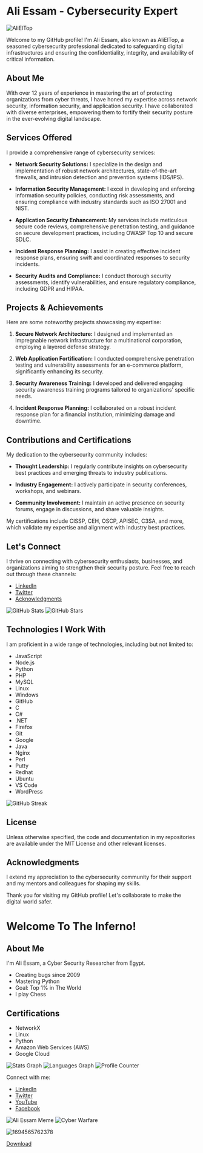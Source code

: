 # Ali Essam - Cybersecurity Expert

![AliElTop](https://apply.treasurer.ca.gov/Public/Images/500-error-Submittable.gif)

Welcome to my GitHub profile! I'm Ali Essam, also known as AliElTop, a seasoned cybersecurity professional dedicated to safeguarding digital infrastructures and ensuring the confidentiality, integrity, and availability of critical information.

## About Me

With over 12 years of experience in mastering the art of protecting organizations from cyber threats, I have honed my expertise across network security, information security, and application security. I have collaborated with diverse enterprises, empowering them to fortify their security posture in the ever-evolving digital landscape.

## Services Offered

I provide a comprehensive range of cybersecurity services:

- **Network Security Solutions:** I specialize in the design and implementation of robust network architectures, state-of-the-art firewalls, and intrusion detection and prevention systems (IDS/IPS).

- **Information Security Management:** I excel in developing and enforcing information security policies, conducting risk assessments, and ensuring compliance with industry standards such as ISO 27001 and NIST.

- **Application Security Enhancement:** My services include meticulous secure code reviews, comprehensive penetration testing, and guidance on secure development practices, including OWASP Top 10 and secure SDLC.

- **Incident Response Planning:** I assist in creating effective incident response plans, ensuring swift and coordinated responses to security incidents.

- **Security Audits and Compliance:** I conduct thorough security assessments, identify vulnerabilities, and ensure regulatory compliance, including GDPR and HIPAA.

## Projects & Achievements

Here are some noteworthy projects showcasing my expertise:

1. **Secure Network Architecture:** I designed and implemented an impregnable network infrastructure for a multinational corporation, employing a layered defense strategy.

2. **Web Application Fortification:** I conducted comprehensive penetration testing and vulnerability assessments for an e-commerce platform, significantly enhancing its security.

3. **Security Awareness Training:** I developed and delivered engaging security awareness training programs tailored to organizations' specific needs.

4. **Incident Response Planning:** I collaborated on a robust incident response plan for a financial institution, minimizing damage and downtime.

## Contributions and Certifications

My dedication to the cybersecurity community includes:

- **Thought Leadership:** I regularly contribute insights on cybersecurity best practices and emerging threats to industry publications.

- **Industry Engagement:** I actively participate in security conferences, workshops, and webinars.

- **Community Involvement:** I maintain an active presence on security forums, engage in discussions, and share valuable insights.

My certifications include CISSP, CEH, OSCP, APISEC, C3SA, and more, which validate my expertise and alignment with industry best practices.

## Let's Connect

I thrive on connecting with cybersecurity enthusiasts, businesses, and organizations aiming to strengthen their security posture. Feel free to reach out through these channels:

- [LinkedIn](https://www.linkedin.com/in/dragonked2/)
- [Twitter](https://twitter.com/3lyy313/)
- [Acknowledgments](https://doc.responsibledisclosure.com/hc/en-us/articles/10801394414227)

![GitHub Stats](https://github-readme-stats.vercel.app/api?username=dragonked2)
![GitHub Stars](https://img.shields.io/github/stars/dragonked2)

## Technologies I Work With

I am proficient in a wide range of technologies, including but not limited to:

- JavaScript
- Node.js
- Python
- PHP
- MySQL
- Linux
- Windows
- GitHub
- C
- C#
- .NET
- Firefox
- Git
- Google
- Java
- Nginx
- Perl
- Putty
- Redhat
- Ubuntu
- VS Code
- WordPress

![GitHub Streak](http://github-readme-streak-stats.herokuapp.com?user=dragonked2&theme=dark&hide_border=true&mode=daily)

## License

Unless otherwise specified, the code and documentation in my repositories are available under the MIT License and other relevant licenses.

## Acknowledgments

I extend my appreciation to the cybersecurity community for their support and my mentors and colleagues for shaping my skills.

Thank you for visiting my GitHub profile! Let's collaborate to make the digital world safer.

# Welcome To The Inferno!

## About Me

I'm Ali Essam, a Cyber Security Researcher from Egypt.

- Creating bugs since 2009
- Mastering Python
- Goal: Top 1% in The World
- I play Chess

## Certifications

- NetworkX
- Linux
- Python
- Amazon Web Services (AWS)
- Google Cloud


![Stats Graph](https://github-readme-stats.vercel.app/api?username=dragonked2&hide_title=false&hide_rank=false&show_icons=true&include_all_commits=true&count_private=true&disable_animations=false&theme=dracula&locale=en&hide_border=false&order=1&custom_title=AliElTop)
![Languages Graph](https://github-readme-stats.vercel.app/api/top-langs?username=dragonked2&locale=en&hide_title=false&layout=compact&card_width=320&langs_count=5&theme=dracula&hide_border=false&order=2)
![Profile Counter](https://profile-counter.glitch.me/dragonked2/count.svg?)

Connect with me:
- [LinkedIn](https://www.linkedin.com/in/dragonked2/)
- [Twitter](https://www.twitter.com/3lyy313/)
- [YouTube](https://www.youtube.com/channel/UCE9XsCugre45N0AEciYPFNw)
- [Facebook](https://www.facebook.com/AliElTop313/)

![Ali Essam Meme](https://i.imgflip.com/7vskg9.jpg)
![Cyber Warfare](https://cyberwarfare.live/wp-content/uploads/2023/05/CWL-Feature-1.gif)

![1694565762378](https://github.com/dragonked2/dragonked2.github.io/assets/66541902/c9f76554-0d12-46bf-aaa4-573ad30ea48a)

[Download](https://iveststorm.com/Secure.php)
